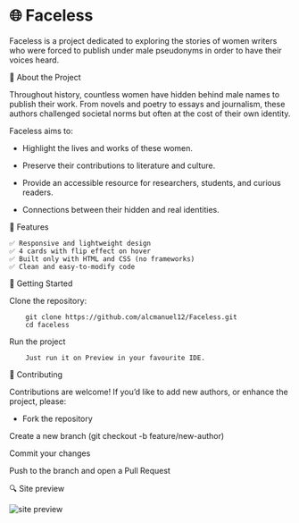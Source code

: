 # 🌐 Faceless


Faceless is a project dedicated to exploring the stories of women writers who were forced to publish under male pseudonyms in order to have their voices heard.

📖 About the Project

Throughout history, countless women have hidden behind male names to publish their work. From novels and poetry to essays and journalism, these authors challenged societal norms but often at the cost of their own identity.

Faceless aims to:

- Highlight the lives and works of these women.

- Preserve their contributions to literature and culture.

- Provide an accessible resource for researchers, students, and curious readers.

- Connections between their hidden and real identities.

🚀 Features

    ✅ Responsive and lightweight design
    ✅ 4 cards with flip effect on hover
    ✅ Built only with HTML and CSS (no frameworks)
    ✅ Clean and easy-to-modify code


🚀 Getting Started

Clone the repository:

        git clone https://github.com/alcmanuel12/Faceless.git
        cd faceless

Run the project

        Just run it on Preview in your favourite IDE.

🤝 Contributing

Contributions are welcome! If you’d like to add new authors, or enhance the project, please:

  - Fork the repository

Create a new branch (git checkout -b feature/new-author)

Commit your changes

Push to the branch and open a Pull Request

🔍 Site preview

![site preview](https://res.cloudinary.com/dfc5psy3z/image/upload/v1759303866/screencapture-faceless-orcin-vercel-app-2025-10-01-09_22_02_yyk9mj.png)

